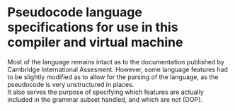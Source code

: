 # Pseudocode language specifications for use in this compiler and virtual machine

Most of the language remains intact as to the documentation published by Cambridge International Assesment. However, some language features had to be slightly modified as to allow for the parsing of the language, as the pseudocode is very unstructured in places.\
It also serves the purpose of specifying which features are actually included in the grammar subset handled, and which are not (OOP).

